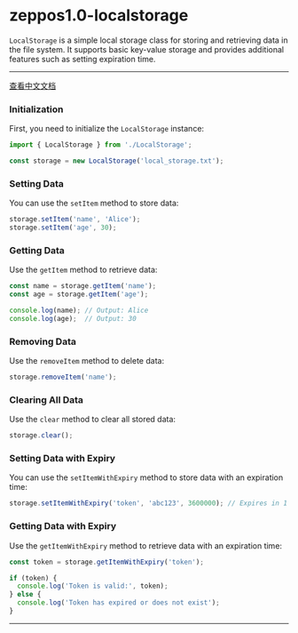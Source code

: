 # zeppos1.0-localstorage
`LocalStorage` is a simple local storage class for storing and retrieving data in the file system. It supports basic key-value storage and provides additional features such as setting expiration time.

---
[查看中文文档](README_zh.md)


### Initialization

First, you need to initialize the `LocalStorage` instance:

```javascript
import { LocalStorage } from './LocalStorage';

const storage = new LocalStorage('local_storage.txt');
```

### Setting Data

You can use the `setItem` method to store data:

```javascript
storage.setItem('name', 'Alice');
storage.setItem('age', 30);
```

### Getting Data

Use the `getItem` method to retrieve data:

```javascript
const name = storage.getItem('name');
const age = storage.getItem('age');

console.log(name); // Output: Alice
console.log(age);  // Output: 30
```

### Removing Data

Use the `removeItem` method to delete data:

```javascript
storage.removeItem('name');
```

### Clearing All Data

Use the `clear` method to clear all stored data:

```javascript
storage.clear();
```

### Setting Data with Expiry

You can use the `setItemWithExpiry` method to store data with an expiration time:

```javascript
storage.setItemWithExpiry('token', 'abc123', 3600000); // Expires in 1 hour
```

### Getting Data with Expiry

Use the `getItemWithExpiry` method to retrieve data with an expiration time:

```javascript
const token = storage.getItemWithExpiry('token');

if (token) {
  console.log('Token is valid:', token);
} else {
  console.log('Token has expired or does not exist');
}
```

---
